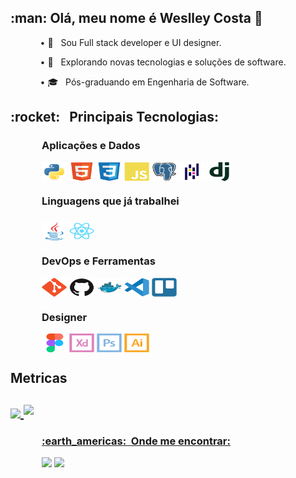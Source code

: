 <div class="container">
<!--   <p> leia em português <a href="https://github.com/wesscosta-dev/wesscosta-dev-pt/blob/main/README.md">clicando aqui.</a> </p> -->

<h2> :man: Olá, meu nome é Weslley Costa 👋 </h2>
    <ul>
      <ol> • 🤔 &nbsp; Sou Full stack developer e UI designer.</ol>
      <ol> • 🤔 &nbsp; Explorando novas tecnologias e soluções de software.</ol>
      <ol> • 🎓 &nbsp; Pós-graduando em Engenharia de Software.</ol>
    </ul>

  
  <h2> :rocket: &nbsp; Principais Tecnologias: </h2>
  
   <div style="padding-left:50px">
      <h3 style="">Aplicações e Dados</h3>
        <img align="center" alt="Python" height="30" width="40" src="https://raw.githubusercontent.com/devicons/devicon/master/icons/python/python-original.svg">
        <img align="center" alt="HTML" height="30" width="40" src="https://raw.githubusercontent.com/devicons/devicon/master/icons/html5/html5-original.svg">
        <img align="center" alt="CSS" height="30" width="40" src="https://raw.githubusercontent.com/devicons/devicon/master/icons/css3/css3-original.svg">
        <img align="center" alt="Js" height="30" width="40" src="https://raw.githubusercontent.com/devicons/devicon/master/icons/javascript/javascript-plain.svg">
        <img align="center" alt="Postgresql" height="30" width="40" src="https://github.com/devicons/devicon/blob/master/icons/postgresql/postgresql-original.svg">
        <img align="center" alt="Pandas" height="30" width="40" src="https://github.com/devicons/devicon/blob/master/icons/pandas/pandas-original.svg">
        <img align="center" alt="Pandas" height="30" width="40" src="https://github.com/devicons/devicon/blob/master/icons/django/django-plain.svg">
  </div>  
  
   <div style="padding-left:50px">
      <h3>Linguagens que já trabalhei<h3>
      <img align="center" alt="Java" height="30" width="40" src="https://raw.githubusercontent.com/devicons/devicon/master/icons/java/java-original.svg">
      <img align="center" alt="React" height="30" width="40" src="https://github.com/devicons/devicon/blob/master/icons/react/react-original.svg">   
  </div>
  
   <div style="padding-left:50px">
      <h3>DevOps e Ferramentas</h3>
        <img align="center" alt="Git" height="30" width="40" src="https://github.com/devicons/devicon/blob/master/icons/git/git-original.svg">
        <img align="center" alt="GitHub" height="30" width="40" src="https://github.com/devicons/devicon/blob/master/icons/github/github-original.svg">   
        <img align="center" alt="Docker" height="30" width="40" src="https://github.com/devicons/devicon/blob/master/icons/docker/docker-original.svg">
        <img align="center" alt="vscode" height="30" width="40" src="https://github.com/devicons/devicon/blob/master/icons/vscode/vscode-original.svg">
        <img align="center" alt="trello" height="30" width="40" src="https://github.com/devicons/devicon/blob/master/icons/trello/trello-plain.svg">
  </div>
    
   <div style="padding-left:50px">
      <h3>Designer</h3>
        <img align="center" alt="Figma" height="30" width="40" src="https://github.com/devicons/devicon/blob/master/icons/figma/figma-original.svg">
        <img align="center" alt="XD" height="30" width="40" src="https://github.com/devicons/devicon/blob/master/icons/xd/xd-line.svg">
        <img align="center" alt="Photoshop" height="30" width="40" src="https://github.com/devicons/devicon/blob/master/icons/photoshop/photoshop-line.svg">
        <img align="center" alt="Photoshop" height="30" width="40" src="https://github.com/devicons/devicon/blob/master/icons/illustrator/illustrator-line.svg">
  </div>
       
        
<div>
  <h2>Metricas<h2>
  <a href="https://github.com/wesscosta-dev"/>
  <img align="center" height="180em" src="https://github-readme-stats.vercel.app/api?username=wesscosta-dev&show_icons=true&&include_all_commits=true&count_private=true&title_color=67E480&bg_color=191622&text_color=E1E1E6&icon_color=988BC7&border_color=44475a">
  <img align="top" src="https://github-readme-stats.vercel.app/api/top-langs/?username=wesscosta-dev&layout=compact&langs_count=8&title_color=67E480&bg_color=191622&text_color=E1E1E6&border_color=44475a">
</div>

 <div style="padding-left:50px">
    <h3> :earth_americas: &nbsp;Onde me encontrar: </h3> 
    <a href="https://www.linkedin.com/in/weslleycosta/" target="_blank"><img src="https://img.shields.io/badge/-LinkedIn-%230077B5?style=for-the-badge&logo=linkedin&logoColor=white" target="_blank"></a>
    <a href="https://www.behance.net/wess" target="_blank"><img src="https://img.shields.io/badge/Behance-1769ff?style=for-the-badge&logo=behance&logoColor=white" target="_blank"></a>
</div>
 
</div>
